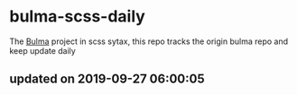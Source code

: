 # bulma-scss-daily

The [Bulma](https://bulma.io/) project in scss sytax, this repo tracks the origin bulma repo and keep update daily

## updated on 2019-09-27 06:00:05
